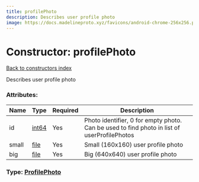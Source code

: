 ```yaml
---
title: profilePhoto
description: Describes user profile photo
image: https://docs.madelineproto.xyz/favicons/android-chrome-256x256.png
---
```

# Constructor: profilePhoto  
[Back to constructors index](index.md)



Describes user profile photo

### Attributes:

| Name     |    Type       | Required | Description |
|----------|---------------|----------|-------------|
|id|[int64](../constructors/int64.md) | Yes|Photo identifier, 0 for empty photo. Can be used to find photo in list of userProfilePhotos|
|small|[file](../constructors/file.md) | Yes|Small (160x160) user profile photo|
|big|[file](../constructors/file.md) | Yes|Big (640x640) user profile photo|



### Type: [ProfilePhoto](../types/ProfilePhoto.md)


